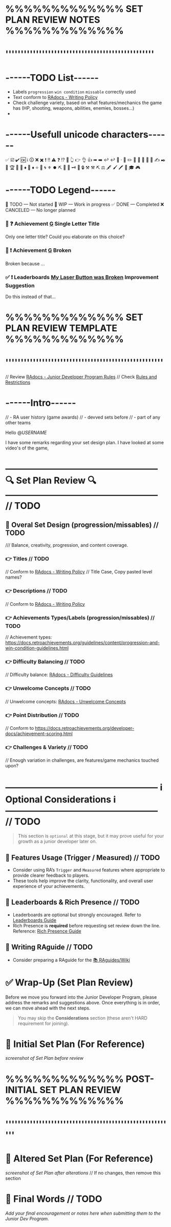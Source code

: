 # %%%%%%%%%%%%% SET PLAN REVIEW NOTES %%%%%%%%%%%%% #
# ''''''''''''''''''''''''''''''''''''''''''''''''' #
 
# ------TODO List------
- Labels `progression` `win condition` `missable` correctly used
- Text conform to [RAdocs - Writing Policy](https://docs.retroachievements.org/guidelines/content/writing-policy.html)
- Check challenge variety, based on what features/mechanics the game has (HP, shooting, weapons, abilities, enemies, bosses...)
-

# ------Usefull unicode characters------
✅ ☑️ ✔️ 🆗
ℹ️   🛈
❌  ✖️
❗  ‼️  ⚠️
❓ ⁉️  🚩
👆  👉  👌  👍
➡   ➡️
↩   ↩️   🔄
·
📝  ✏️  📜  💬  📑  📌  📍  ✍️  ✒️
💎 🏆  💠 🏅 
♦  🔶 ♦️  ⭐️  🔶  🌀  ⚜️  ⏺️ 
⛏️  🔨  🔧  🗝️  🔑  🔒  ⚒️ ⚒ ⛏ ⚖️
🖋️  🖌️  🖍️  🔎
🎓 	🎮

# ------TODO Legend------
🔲 TODO — Not started
🔄 WIP — Work in progress
✅ DONE — Completed
❌ CANCELED — No longer planned

### 🔲 ❓ Achievement [G](https://retroachievements.org/achievement/482465) Single Letter Title
Only one letter title? Could you elaborate on this choice?

### 🔲 ❗ Achievement [G](https://retroachievements.org/achievement/482465) Broken
Broken because ...

### ✅ ❗ Leaderboards [My Laser Button was Broken](https://retroachievements.org/leaderboardinfo.php?i=123855) Improvement Suggestion
Do this instead of that...



# %%%%%%%%%%%%% SET PLAN REVIEW TEMPLATE %%%%%%%%%%%%% #
# '''''''''''''''''''''''''''''''''''''''''''''''''''' #
// Review [RAdocs - Junior Developer Program Rules](https://docs.retroachievements.org/developer-docs/jr-dev-rules.html#junior-developer-program-rules)
// Check [Rules and Restrictions](https://docs.retroachievements.org/developer-docs/jr-dev-rules.html#rules-and-restrictions)

# ------Intro------
// - RA user history (game awards)
// - devved sets before
// - part of any other teams

Hello @_USERNAME_

I have some remarks regarding your set design plan. I have looked at some video's of the game, 



# ――――――――――――――――― 🔍 Set Plan Review 🔍 ――――――――――――――――― // TODO

## 🎯 Overal Set Design (progression/missables) // TODO
/// Balance, creativity, progression, and content coverage. 

### 👉 Titles // TODO
// Conform to [RAdocs - Writing Policy](https://docs.retroachievements.org/guidelines/content/writing-policy.html#achievement-titles)
// Title Case, Copy pasted level names?

### 👉 Descriptions // TODO
// Conform to [RAdocs - Writing Policy](https://docs.retroachievements.org/guidelines/content/writing-policy.html#achievement-descriptions)

### 👉 Achievements Types/Labels (progression/missables) // TODO
// Achievement types: https://docs.retroachievements.org/guidelines/content/progression-and-win-condition-guidelines.html

### 👉 Difficulty Balancing // TODO
// Difficulty balance: [RAdocs - Difficulty Guidelines](https://docs.retroachievements.org/developer-docs/difficulty-scale-and-balance.html)  

### 👉 Unwelcome Concepts // TODO
// Unwelcome concepts: [RAdocs - Unwelcome Concepts](https://docs.retroachievements.org/guidelines/content/unwelcome-concepts.html)

### 👉 Point Distribution // TODO
// Conform to https://docs.retroachievements.org/developer-docs/achievement-scoring.html

### 👉 Challenges & Variety // TODO
// Enough variation in challenges, are features/game mechanics touched upon?




# ――――――――――――――――― ℹ️ Optional Considerations ℹ️ ――――――――――――――――― // TODO

> This section is `optional` at this stage, but it may prove useful for your growth as a junior developer later on.

## 🚦 Features Usage (Trigger / Measured) // TODO
- Consider using RA’s `Trigger` and `Measured` features where appropriate to provide clearer feedback to players.
- These tools help improve the clarity, functionality, and overall user experience of your achievements.

## 🏁 Leaderboards & Rich Presence // TODO
- Leaderboards are optional but strongly encouraged.
  Refer to [Leaderboards Guide](https://docs.retroachievements.org/developer-docs/leaderboards.html#leaderboards)
- Rich Presence is **required** before requesting set review down the line.
  Reference: [Rich Presence Guide](https://docs.retroachievements.org/developer-docs/rich-presence.html#rich-presence)

## 📖 Writing RAguide // TODO
- Consider preparing a RAguide for the [📚 RAguides/Wiki](https://github.com/RetroAchievements/guides/wiki)



# ✅ Wrap-Up (Set Plan Review)
Before we move you forward into the Junior Developer Program, please address the remarks and suggestions above. Once everything is in order, we can move ahead with the next steps.  
> You may skip the **Considerations** section (these aren't HARD requirement for joining).

# 📍 Initial Set Plan (For Reference)
_screenshot of Set Plan before review_

# %%%%%%%%%%%%% POST-INITIAL SET PLAN REVIEW %%%%%%%%%%%%% #
# '''''''''''''''''''''''''''''''''''''''''''''''''''''''' #

# 📍 Altered Set Plan (For Reference)
_screenshot of Set Plan after alterations_ // If no changes, then remove this section

# 🎉 Final Words // TODO
_Add your final encouragement or notes here when submitting them to the Junior Dev Program._